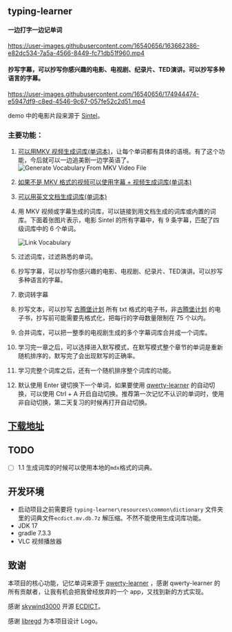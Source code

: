## typing-learner

#### 一边打字一边记单词
https://user-images.githubusercontent.com/16540656/163662386-e82dc534-7a5a-4566-8449-fc71db51f960.mp4

#### 抄写字幕，可以抄写你感兴趣的电影、电视剧、纪录片、TED演讲。可以抄写多种语言的字幕。
https://user-images.githubusercontent.com/16540656/174944474-e5947df9-c8ed-4546-9c67-057fe52c2d51.mp4

demo 中的电影片段来源于 [Sintel](https://www.youtube.com/watch?v=eRsGyueVLvQ)。


### 主要功能：

1. [可以用MKV 视频生成词库(单词本)](https://github.com/tangshimin/typing-learner/wiki/%E4%BB%8E-MKV-%E8%A7%86%E9%A2%91%E7%94%9F%E6%88%90%E8%AF%8D%E5%BA%93)，让每个单词都有具体的语境。有了这个功能，今后就可以一边追美剧一边学英语了。
    ![Generate Vocabulary From MKV Video File](https://user-images.githubusercontent.com/16540656/166684580-57e31303-e849-4bb6-be9a-2cc0cb851317.png)
  
2. [如果不是 MKV 格式的视频可以使用字幕 + 视频生成词库(单词本)](https://github.com/tangshimin/typing-learner/wiki/%E4%BB%8E%E5%AD%97%E5%B9%95%E7%94%9F%E6%88%90%E8%AF%8D%E5%BA%93)
3. [可以用英文文档生成词库(单词本)](https://github.com/tangshimin/typing-learner/wiki/%E4%BB%8E%E6%96%87%E6%A1%A3%E7%94%9F%E6%88%90%E8%AF%8D%E5%BA%93)

4. 用 MKV 视频或字幕生成的词库，可以链接到用文档生成的词库或内置的词库。下面着张图片表示，电影 Sintel 的所有字幕中，有 9 条字幕，匹配了四级词库中的 6 个单词。
   
   ![Link Vocabulary](https://user-images.githubusercontent.com/16540656/166690274-2075b736-af51-42f0-a881-6535ca11d4d3.png)
  
5. 过滤词库，过滤熟悉的单词。

6. 抄写字幕，可以抄写你感兴趣的电影、电视剧、纪录片、TED演讲。可以抄写多种语言的字幕。

7. 歌词转字幕

8. 抄写文本，可以抄写 [古腾堡计划](https://www.gutenberg.org/) 所有 txt 格式的电子书，非[古腾堡计划](https://www.gutenberg.org/) 的电子书，抄写前可能需要先格式化，把每行的字母数量限制在 75 个以内。

9. 合并词库，可以把一整季的电视剧生成的多个字幕词库合并成一个词库。

10. 学习完一章之后，可以选择进入默写模式，在默写模式整个章节的单词是重新随机排序的，默写完了会出现默写的正确率。
  
11. 学习完整个词库之后，还有一个随机排序整个词库的功能。
  
12.  默认使用 Enter 键切换下一个单词，如果要使用 [qwerty-learner](https://github.com/Kaiyiwing/qwerty-learner) 的自动切换，可以使用 Ctrl + A 开启自动切换。推荐第一次记忆不认识的单词时，使用非自动切换，第二天复习的时候再打开自动切换。 

## [下载地址](https://github.com/tangshimin/typing-learner/releases)

## TODO
- [ ] 1.1  生成词库的时候可以使用本地的`mdx`格式的词典。

## 开发环境

- 启动项目之前需要将 `typing-learner\resources\common\dictionary` 文件夹里的词典文件`ecdict.mv.db.7z` 解压缩。不然不能使用生成词库功能。
- JDK 17
- gradle 7.3.3
- VLC 视频播放器


## 致谢
本项目的核心功能，记忆单词来源于  [qwerty-learner](https://github.com/Kaiyiwing/qwerty-learner) ，感谢 qwerty-learner 的所有贡献者，让我有机会把我曾经放弃的一个 app，又找到新的方式实现。

感谢 [skywind3000](https://github.com/skywind3000) 开源 [ECDICT](https://github.com/skywind3000/ECDICT)。

感谢 [libregd](https://github.com/libregd) 为本项目设计 Logo。






